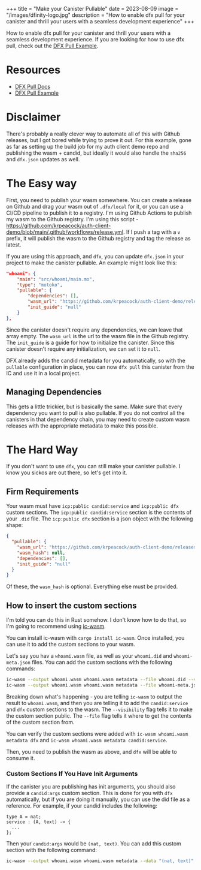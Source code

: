 +++
title = "Make your Canister Pullable"
date = 2023-08-09
image = "/images/dfinity-logo.jpg"
description = "How to enable dfx pull for your canister and thrill your users with a seamless development experience"
+++

How to enable dfx pull for your canister and thrill your users with a seamless development experience. If you are looking for how to use dfx pull, check out the [DFX Pull Example](./use-dfx-pull).

# Resources

- [DFX Pull Docs](https://internetcomputer.org/docs/current/developer-docs/setup/pulling-canister-dependencies/)
- [DFX Pull Example](./use-dfx-pull)

# Disclaimer

There's probably a really clever way to automate all of this with Github releases, but I got bored while trying to prove it out. For this example, gone as far as setting up the build job for my auth client demo repo and publishing the wasm + candid, but ideally it would also handle the `sha256` and `dfx.json` updates as well.

# The Easy way

First, you need to publish your wasm somewhere. You can create a release on Github and drag your wasm out of `.dfx/local` for it, or you can use a CI/CD pipeline to publish it to a registry. I'm using Github Actions to publish my wasm to the Github registry. I'm using this script - https://github.com/krpeacock/auth-client-demo/blob/main/.github/workflows/release.yml. If I push a tag with a `v` prefix, it will publish the wasm to the Github registry and tag the release as latest.

If you are using this approach, and `dfx`, you can update `dfx.json` in your project to make the canister pullable. An example might look like this:

```json
"whoami": {
    "main": "src/whoami/main.mo",
    "type": "motoko",
    "pullable": {
        "dependencies": [],
        "wasm_url": "https://github.com/krpeacock/auth-client-demo/releases/latest/download/whoami.wasm",
        "init_guide": "null"
    }
},
```

Since the canister doesn't require any dependencies, we can leave that array empty. The `wasm_url` is the url to the wasm file in the Github registry. The `init_guide` is a guide for how to initialize the canister. Since this canister doesn't require any initialization, we can set it to `null`.

DFX already adds the candid metadata for you automatically, so with the `pullable` configuration in place, you can now `dfx pull` this canister from the IC and use it in a local project.

## Managing Dependencies

This gets a little trickier, but is basically the same. Make sure that every dependency you want to pull is also pullable. If you do not control all the canisters in that dependency chain, you may need to create custom wasm releases with the appropriate metadata to make this possible.

# The Hard Way

If you don't want to use `dfx`, you can still make your canister pullable. I know you sickos are out there, so let's get into it.

## Firm Requirements

Your wasm must have `icp:public candid:service` and `icp:public dfx` custom sections. The `icp:public candid:service` section is the contents of your `.did` file. The `icp:public dfx` section is a json object with the following shape:

```json
{
  "pullable": {
    "wasm_url": "https://github.com/krpeacock/auth-client-demo/releases/latest/download/whoami.wasm",
    "wasm_hash": null,
    "dependencies": [],
    "init_guide": "null"
  }
}
```

Of these, the `wasm_hash` is optional. Everything else must be provided.

## How to insert the custom sections

I'm told you can do this in Rust somehow. I don't know how to do that, so I'm going to recommend using [ic-wasm](https://github.com/dfinity/ic-wasm).

You can install ic-wasm with `cargo install ic-wasm`. Once installed, you can use it to add the custom sections to your wasm.

Let's say you hav a `whoami.wasm` file, as well as your `whoami.did` and `whoami-meta.json` files. You can add the custom sections with the following commands:

```bash
ic-wasm --output whoami.wasm whoami.wasm metadata --file whoami.did --visibility public candid:service
ic-wasm --output whoami.wasm whoami.wasm metadata --file whoami-meta.json --visibility public dfx
```

Breaking down what's happening - you are telling `ic-wasm` to output the result to `whoami.wasm`, and then you are telling it to add the `candid:service` and `dfx` custom sections to the wasm. The `--visibility` flag tells it to make the custom section public. The `--file` flag tells it where to get the contents of the custom section from.

You can verify the custom sections were added with `ic-wasm whoami.wasm metadata dfx` and `ic-wasm whoami.wasm metadata candid:service`.

Then, you need to publish the wasm as above, and `dfx` will be able to consume it.

### Custom Sections If You Have Init Arguments

If the canister you are publishing has init arguments, you should also provide a `candid:args` custom section. This is done for you with `dfx` automatically, but if you are doing it manually, you can use the did file as a reference. For example, if your candid includes the following:

```
type A = nat;
service : (A, text) -> {
  ...
};
```

Then your `candid:args` would be `(nat, text)`. You can add this custom section with the following command:

```bash
ic-wasm --output whoami.wasm whoami.wasm metadata --data "(nat, text)" --visibility public candid:args
```
